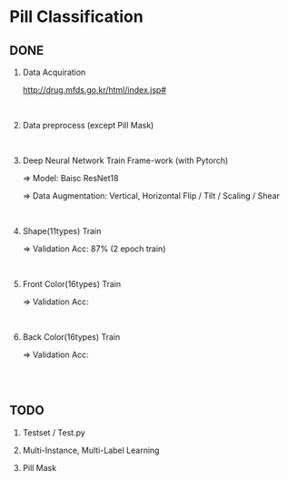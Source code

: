 # Pill Classification

## DONE

1. Data Acquiration

      http://drug.mfds.go.kr/html/index.jsp#

<br>

2. Data preprocess (except Pill Mask)
<br>

3. Deep Neural Network Train Frame-work (with Pytorch)

      => Model: Baisc ResNet18
      
      => Data Augmentation: Vertical, Horizontal Flip / Tilt / Scaling / Shear
<br>

4. Shape(11types) Train 

      => Validation Acc: 87% (2 epoch train)
<br>

5. Front Color(16types) Train 

      => Validation Acc: 
<br>

6. Back Color(16types) Train 

      => Validation Acc: 
<br>
<br>

## TODO

1. Testset / Test.py

2. Multi-Instance, Multi-Label Learning

3. Pill Mask 

